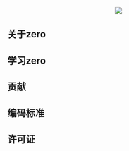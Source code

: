 <p align="center"><a href="https://laravel.com" target="_blank"><img src="https://resources.blog.fastrun.cn/wp-content/uploads/2018/12/zero_logo.png"></a></p>



## 关于zero


## 学习zero


## 贡献


## 编码标准


## 许可证

